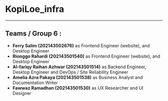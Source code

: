 # KopiLoe_infra
<hr>
<h2>Teams / Group 6 : </h2>
<ul>
  <li><b>Ferry Salim (202143502676)</b> as Frontend Engineer (website), and Desktop Engineer</li>
  <li><b>Rionggo Rahardi (202143501540)</b> as Frontend Engineer (website), and Desktop Engineer</li>
  <li><b>Al-fariqy Raihan Azhwar (202143501514)</b> as Backend Engineer, Desktop Engineer and DevOps / Site Reliability Engineer</li>
  <li><b>Amelia Azra Pakaya (202143501538)</b> as Business Analyst and Documentation Writer</li>
  <li><b>Fawwaz Ramadhan (202143501530)</b> as UX Researcher and UI Designer</li>
</ul>
